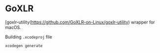 # GoXLR

[goxlr-utility(https://github.com/GoXLR-on-Linux/goxlr-utility) wrapper for macOS.

Building `.xcodeproj` file
```bash
xcodegen generate
```

